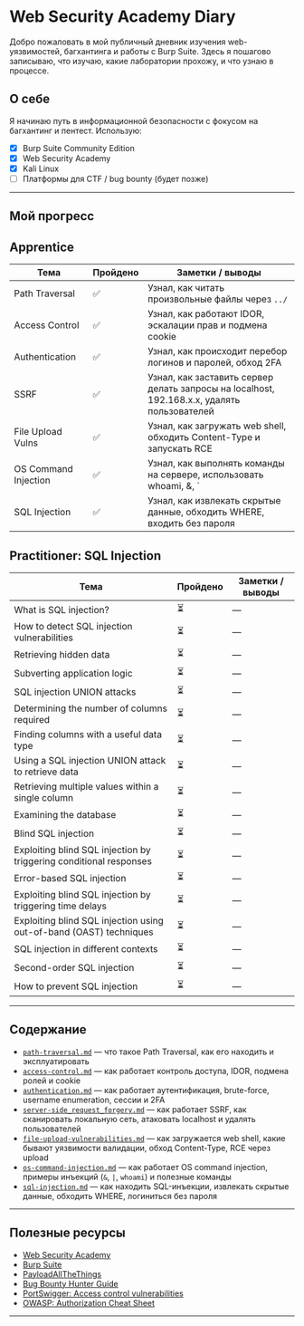 # Web Security Academy Diary

Добро пожаловать в мой публичный дневник изучения web-уязвимостей, багхантинга и работы с Burp Suite. Здесь я пошагово записываю, что изучаю, какие лаборатории прохожу, и что узнаю в процессе.

## О себе
Я начинаю путь в информационной безопасности с фокусом на багхантинг и пентест. Использую:
- [x] Burp Suite Community Edition
- [x] Web Security Academy
- [x] Kali Linux
- [ ] Платформы для CTF / bug bounty (будет позже)

---

## Мой прогресс

## Apprentice

| Тема                        | Пройдено | Заметки / выводы |
|-----------------------------|----------|------------------|
| Path Traversal              | ✅        | Узнал, как читать произвольные файлы через `../` |
| Access Control              | ✅        | Узнал, как работают IDOR, эскалации прав и подмена cookie  |
| Authentication              | ✅        | Узнал, как происходит перебор логинов и паролей, обход 2FA |
| SSRF                        | ✅        | Узнал, как заставить сервер делать запросы на localhost, 192.168.x.x, удалять пользователей |
| File Upload Vulns           | ✅        | Узнал, как загружать web shell, обходить Content-Type и запускать RCE |
| OS Command Injection        | ✅        | Узнал, как выполнять команды на сервере, использовать whoami, &, ` |
| SQL Injection               | ✅        | Узнал, как извлекать скрытые данные, обходить WHERE, входить без пароля |


## Practitioner: SQL Injection

| Тема                                                                 | Пройдено | Заметки / выводы |
|----------------------------------------------------------------------|----------|------------------|
| What is SQL injection?                                               | ⏳        | — |
| How to detect SQL injection vulnerabilities                          | ⏳        | — |
| Retrieving hidden data                                               | ⏳        | — |
| Subverting application logic                                         | ⏳        | — |
| SQL injection UNION attacks                                          | ⏳        | — |
| Determining the number of columns required                           | ⏳        | — |
| Finding columns with a useful data type                              | ⏳        | — |
| Using a SQL injection UNION attack to retrieve data                  | ⏳        | — |
| Retrieving multiple values within a single column                    | ⏳        | — |
| Examining the database                                               | ⏳        | — |
| Blind SQL injection                                                  | ⏳        | — |
| Exploiting blind SQL injection by triggering conditional responses   | ⏳        | — |
| Error-based SQL injection                                            | ⏳        | — |
| Exploiting blind SQL injection by triggering time delays             | ⏳        | — |
| Exploiting blind SQL injection using out-of-band (OAST) techniques   | ⏳        | — |
| SQL injection in different contexts                                  | ⏳        | — |
| Second-order SQL injection                                           | ⏳        | — |
| How to prevent SQL injection                                         | ⏳        | — |


---

## Содержание

- [`path-traversal.md`](path-traversal.md) — что такое Path Traversal, как его находить и эксплуатировать
- [`access-control.md`](access-control.md) — как работает контроль доступа, IDOR, подмена ролей и cookie
- [`authentication.md`](authentication.md) — как работает аутентификация, brute-force, username enumeration, сессии и 2FA
- [`server-side_request_forgery.md`](server-side_request_forgery.md) — как работает SSRF, как сканировать локальную сеть, атаковать localhost и удалять пользователей
- [`file-upload-vulnerabilities.md`](file-upload-vulnerabilities.md) — как загружается web shell, какие бывают уязвимости валидации, обход Content-Type, RCE через upload
- [`os-command-injection.md`](os-command-injection.md) — как работает OS command injection, примеры инъекций (`&`, `|`, `whoami`) и полезные команды
- [`sql-injection.md`](sql-injection.md) — как находить SQL-инъекции, извлекать скрытые данные, обходить WHERE, логиниться без пароля 
  
---

## Полезные ресурсы

- [Web Security Academy](https://portswigger.net/web-security)
- [Burp Suite](https://portswigger.net/burp)
- [PayloadAllTheThings](https://github.com/swisskyrepo/PayloadsAllTheThings)
- [Bug Bounty Hunter Guide](https://github.com/nahamsec/Resources-for-Beginner-Bug-Bounty-Hunters)
- [PortSwigger: Access control vulnerabilities](https://portswigger.net/web-security/access-control)
- [OWASP: Authorization Cheat Sheet](https://cheatsheetseries.owasp.org/cheatsheets/Authorization_Cheat_Sheet.html)

---
